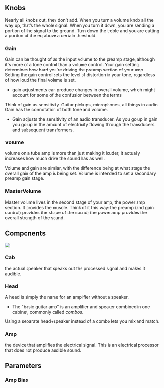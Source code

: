 
## Knobs
Nearly all knobs cut, they don’t add. When you turn a volume knob all the way up, that’s the whole signal. When you turn it down, you are sending a portion of the signal to the ground. Turn down the treble and you are cutting a portion of the eq above a certain threshold. 

### Gain
Gain can be thought of as the input volume to the preamp stage, although it's more of a tone control than a volume control. Your gain setting determines how hard you're driving the preamp section of your amp. Setting the gain control sets the level of distortion in your tone, regardless of how loud the final volume is set.
- gain adjustments can produce changes in overall volume, which might account for some of the confusion between the terms

Think of gain as sensitivity. Guitar pickups, microphones, all things in audio. Gain has the connotation of both tone and volume.
- Gain adjusts the sensitivity of an audio transducer. As you go up in gain you go up in the amount of electricity flowing through the transducers and subsequent transformers.

### Volume
volume on a tube amp is more than just making it louder, it actually increases how much drive the sound has as well.

Volume and gain are similar, with the difference being at what stage the overall gain of the amp is being set. Volume is intended to set a secondary preamp gain stage.

### MasterVolume
Master volume lives in the second stage of your amp, the power amp section. It provides the muscle. Think of it this way: the preamp (and gain control) provides the shape of the sound; the power amp provides the overall strength of the sound.

## Components
![](/assets/images/2022-06-26-08-43-00.png)

### Cab
the actual speaker that speaks out the processed signal and makes it audible.

### Head
A head is simply the name for an amplifier without a speaker.
- The "basic guitar amp" is an amplifier and speaker combined in one cabinet, commonly called *combos*.

Using a separate head+speaker instead of a combo lets you mix and match.

### Amp
the device that amplifies the electrical signal. This is an electrical processor that does not produce audible sound.

## Parameters
### Amp Bias
